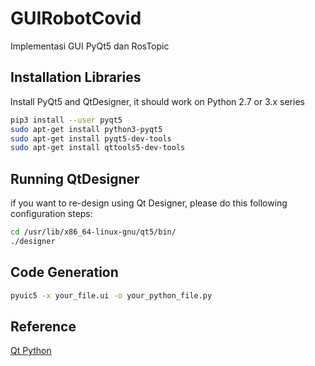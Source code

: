 # GUIRobotCovid
Implementasi GUI PyQt5 dan RosTopic

## Installation Libraries

Install PyQt5 and QtDesigner, it should work on Python 2.7 or 3.x series

```bash
pip3 install --user pyqt5  
sudo apt-get install python3-pyqt5  
sudo apt-get install pyqt5-dev-tools
sudo apt-get install qttools5-dev-tools
```
## Running QtDesigner
if you want to re-design using Qt Designer, please do this following configuration steps:
```bash
cd /usr/lib/x86_64-linux-gnu/qt5/bin/
./designer
```
## Code Generation

```bash
pyuic5 -x your_file.ui -o your_python_file.py
```

## Reference
[Qt Python](https://pythonbasics.org/qt-designer-python/)


